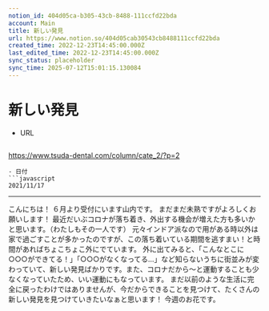 ```yaml
---
notion_id: 404d05ca-b305-43cb-8488-111ccfd22bda
account: Main
title: 新しい発見
url: https://www.notion.so/404d05cab30543cb8488111ccfd22bda
created_time: 2022-12-23T14:45:00.000Z
last_edited_time: 2022-12-23T14:45:00.000Z
sync_status: placeholder
sync_time: 2025-07-12T15:01:15.130084
---
```

# 新しい発見

- URL
  ```javascript
https://www.tsuda-dental.com/column/cate_2/?p=2
  ```
- 日付
  ```javascript
2021/11/17
  ```
---
こんにちは！
６月より受付にいます山内です。
まだまだ未熟ですがよろしくお願いします！
最近だいぶコロナが落ち着き、外出する機会が増えた方も多いかと思います。（わたしもその一人です）
元々インドア派なので用がある時以外は家で過ごすことが多かったのですが、この落ち着いている期間を逃すまい！と時間があればちょこちょこ外にでています。
外に出てみると、「こんなとこに○○○ができてる！」「○○○がなくなってる…」など知らないうちに街並みが変わっていて、新しい発見ばかりです。また、コロナだから～と運動することも少なくなっていたため、いい運動にもなっています。
まだ以前のような生活に完全に戻ったわけではありませんが、今だからできることを見つけて、たくさんの新しい発見を見つけていきたいなぁと思います！
今週のお花です。